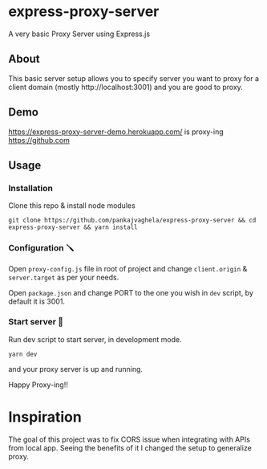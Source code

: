 # express-proxy-server

A very basic Proxy Server using Express.js

## About

This basic server setup allows you to specify server you want to proxy for a client domain (mostly http://localhost:3001) and you are good to proxy.

## Demo

https://express-proxy-server-demo.herokuapp.com/ is proxy-ing https://github.com

## Usage

### Installation

Clone this repo & install node modules

```
git clone https://github.com/pankajvaghela/express-proxy-server && cd express-proxy-server && yarn install
```

### Configuration 🪛

Open `proxy-config.js` file in root of project and change `client.origin` & `server.target` as per your needs.

Open `package.json` and change PORT to the one you wish in `dev` script, by default it is 3001.

### Start server 🚀

Run dev script to start server, in development mode.

```
yarn dev
```

and your proxy server is up and running.

Happy Proxy-ing!!

# Inspiration

The goal of this project was to fix CORS issue when integrating with APIs from local app. Seeing the benefits of it I changed the setup to generalize proxy.


